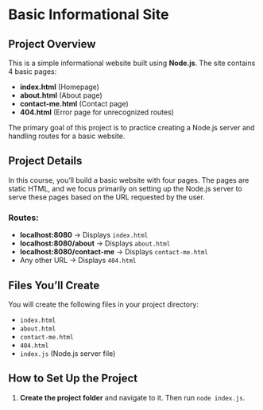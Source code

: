 # Basic Informational Site

## Project Overview

This is a simple informational website built using **Node.js**. The site contains 4 basic pages:

- **index.html** (Homepage)
- **about.html** (About page)
- **contact-me.html** (Contact page)
- **404.html** (Error page for unrecognized routes)

The primary goal of this project is to practice creating a Node.js server and handling routes for a basic website.

## Project Details

In this course, you’ll build a basic website with four pages. The pages are static HTML, and we focus primarily on setting up the Node.js server to serve these pages based on the URL requested by the user.

### Routes:

- **localhost:8080** → Displays `index.html`
- **localhost:8080/about** → Displays `about.html`
- **localhost:8080/contact-me** → Displays `contact-me.html`
- Any other URL → Displays `404.html`

## Files You’ll Create

You will create the following files in your project directory:

- `index.html`
- `about.html`
- `contact-me.html`
- `404.html`
- `index.js` (Node.js server file)

## How to Set Up the Project

1. **Create the project folder** and navigate to it. Then run `node index.js`.
